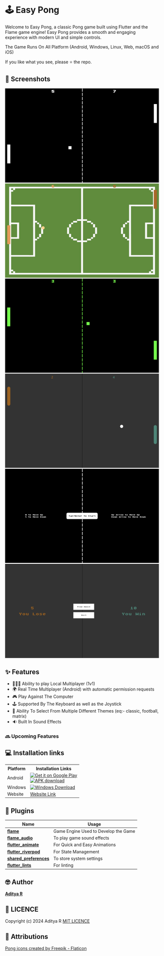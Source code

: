 # 🕹️ Easy Pong

Welcome to Easy Pong, a classic Pong game built using Flutter and the Flame game engine! Easy Pong provides a smooth and engaging experience with modern UI and simple controls.

The Game Runs On All Platform (Android, Windows, Linux, Web, macOS and iOS)

If you like what you see, please ⭐ the repo.

## 📸 Screenshots

![Easy Pong Classic Theme](screenshots/classic_theme.png)
![Easy Pong Football Theme](screenshots/football_theme.png)
![Easy Pong Matrix Theme](screenshots/matrix_theme.png)
![Easy Pong Modern Theme](screenshots/modern_theme.png)
![Easy Pong Instructions Screen](screenshots/instructions_screen.png)
![Easy Pong Winner Screen](screenshots/winner_screen.png)

## ✨ Features

- 🧑‍🤝‍🧑 Ability to play Local Multiplayer (1v1)
- 🌍 Real Time Multiplayer (Android) with automatic permission requests
- 🎮 Play Against The Computer
- 🕹️ Supported By The Keyboard as well as the Joystick
- 🎨 Ability To Select From Multiple Different Themes (eq:- classic, football, matrix)
- 🔉 Built In Sound Effects

### 🔜 Upcoming Features

## 💻 Installation links

<table>
  <tr>
    <th>Platform</th>
    <th>Installation Links</th>
  </tr>
  <tr>
    <td>Android</td>
    <td>
    <a href="https://play.google.com/store/apps/details?id=com.adeeteya.easy_pong">
        <img width="220" alt="Get it on Google Play" src="https://play.google.com/intl/en_us/badges/static/images/badges/en_badge_web_generic.png">
      </a>
      <br>
      <a href="https://github.com/adeeteya/EasyPong/releases/latest/download/easy_pong_android.apk">
        <img width="220" alt="APK download" src="https://user-images.githubusercontent.com/114044633/223920025-83687de0-e463-4c5d-8122-e06e4bb7d40c.png">
      </a>
    </td>
  </tr>
  <tr>
    <td>Windows</td>
    <td>
      <a href="https://github.com/adeeteya/EasyPong/releases/latest/download/easy_pong_windows.exe">
        <img width="220" alt="Windows Download" src="https://get.todoist.help/hc/article_attachments/4403191721234/WindowsButton.svg">
      </a>
  </tr>
  <tr>
    <td>Website</td>
    <td>
      <a href="https://adeeteya.github.io/EasyPong/">
        Website Link
      </a>
  </tr>
  <tr>

</table>


## 🔌 Plugins

| Name                                                                  | Usage                                |
|-----------------------------------------------------------------------|--------------------------------------|
| [**flame**](https://pub.dev/packages/flame)                           | Game Engine Used to Develop the Game |
| [**flame_audio**](https://pub.dev/packages/flame_audio)               | To play game sound effects           |
| [**flutter_animate**](https://pub.dev/packages/flutter_animate)       | For Quick and Easy Animations        |
| [**flutter_riverpod**](https://pub.dev/packages/flutter_riverpod)     | For State Management                 |
| [**shared_preferences**](https://pub.dev/packages/shared_preferences) | To store system settings             |
| [**flutter_lints**](https://pub.dev/packages/flutter_lints)           | For linting                          |

## 🤓 Author

**[Aditya R](https://github.com/adeeteya)**

## 🔖 LICENCE
Copyright (c) 2024 Aditya R
[MIT LICENCE](https://github.com/adeeteya/EasyPong/blob/master/LICENSE)

## 🙏 Attributions
<a href="https://www.flaticon.com/free-icons/pong" title="pong icons">Pong icons created by Freepik - Flaticon</a>